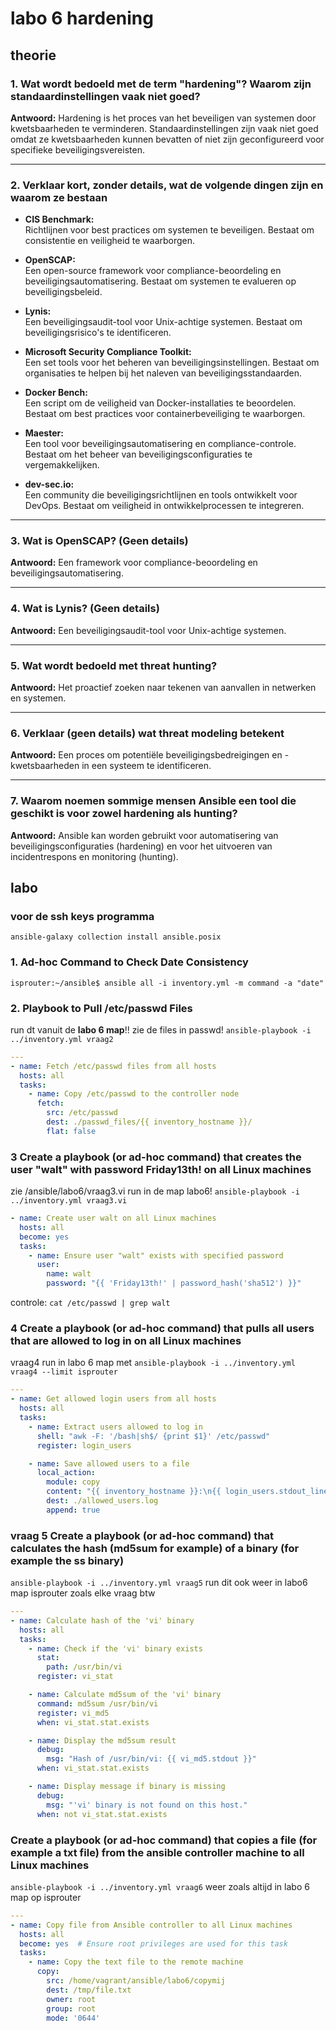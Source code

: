 # labo 6 hardening

## theorie

### 1. Wat wordt bedoeld met de term "hardening"? Waarom zijn standaardinstellingen vaak niet goed?  

**Antwoord:** Hardening is het proces van het beveiligen van systemen door kwetsbaarheden te verminderen. Standaardinstellingen zijn vaak niet goed omdat ze kwetsbaarheden kunnen bevatten of niet zijn geconfigureerd voor specifieke beveiligingsvereisten.

---

### 2. Verklaar kort, zonder details, wat de volgende dingen zijn en waarom ze bestaan

- **CIS Benchmark:**  
  Richtlijnen voor best practices om systemen te beveiligen. Bestaat om consistentie en veiligheid te waarborgen.
  
- **OpenSCAP:**  
  Een open-source framework voor compliance-beoordeling en beveiligingsautomatisering. Bestaat om systemen te evalueren op beveiligingsbeleid.
  
- **Lynis:**  
  Een beveiligingsaudit-tool voor Unix-achtige systemen. Bestaat om beveiligingsrisico's te identificeren.
  
- **Microsoft Security Compliance Toolkit:**  
  Een set tools voor het beheren van beveiligingsinstellingen. Bestaat om organisaties te helpen bij het naleven van beveiligingsstandaarden.
  
- **Docker Bench:**  
  Een script om de veiligheid van Docker-installaties te beoordelen. Bestaat om best practices voor containerbeveiliging te waarborgen.
  
- **Maester:**  
  Een tool voor beveiligingsautomatisering en compliance-controle. Bestaat om het beheer van beveiligingsconfiguraties te vergemakkelijken.
  
- **dev-sec.io:**  
  Een community die beveiligingsrichtlijnen en tools ontwikkelt voor DevOps. Bestaat om veiligheid in ontwikkelprocessen te integreren.

---

### 3. Wat is OpenSCAP? (Geen details)  

**Antwoord:** Een framework voor compliance-beoordeling en beveiligingsautomatisering.

---

### 4. Wat is Lynis? (Geen details)  

**Antwoord:** Een beveiligingsaudit-tool voor Unix-achtige systemen.

---

### 5. Wat wordt bedoeld met threat hunting?  

**Antwoord:** Het proactief zoeken naar tekenen van aanvallen in netwerken en systemen.

---

### 6. Verklaar (geen details) wat threat modeling betekent  

**Antwoord:** Een proces om potentiële beveiligingsbedreigingen en -kwetsbaarheden in een systeem te identificeren.

---

### 7. Waarom noemen sommige mensen Ansible een tool die geschikt is voor zowel hardening als hunting?  

**Antwoord:** Ansible kan worden gebruikt voor automatisering van beveiligingsconfiguraties (hardening) en voor het uitvoeren van incidentrespons en monitoring (hunting).

## labo

### voor de ssh keys programma

`ansible-galaxy collection install ansible.posix`

### 1. Ad-hoc Command to Check Date Consistency

```isprouter:~/ansible$ ansible all -i inventory.yml -m command -a "date"```

### 2.  Playbook to Pull /etc/passwd Files

run dt vanuit de **labo 6 map**!!
zie de files in passwd!
```ansible-playbook -i ../inventory.yml vraag2```

```yaml
---
- name: Fetch /etc/passwd files from all hosts
  hosts: all
  tasks:
    - name: Copy /etc/passwd to the controller node
      fetch:
        src: /etc/passwd
        dest: ./passwd_files/{{ inventory_hostname }}/
        flat: false
```

### 3 Create a playbook (or ad-hoc command) that creates the user "walt" with password Friday13th! on all Linux machines

zie /ansible/labo6/vraag3.vi
run in de map labo6!
```ansible-playbook -i ../inventory.yml vraag3.vi```

```yaml
- name: Create user walt on all Linux machines
  hosts: all
  become: yes
  tasks:
    - name: Ensure user "walt" exists with specified password
      user:
        name: walt
        password: "{{ 'Friday13th!' | password_hash('sha512') }}"
```

controle:
`cat /etc/passwd | grep walt`

### 4 Create a playbook (or ad-hoc command) that pulls all users that are allowed to log in on all Linux machines

vraag4 run in labo 6 map met
`ansible-playbook -i ../inventory.yml vraag4 --limit isprouter`

```yaml
---
- name: Get allowed login users from all hosts
  hosts: all
  tasks:
    - name: Extract users allowed to log in
      shell: "awk -F: '/bash|sh$/ {print $1}' /etc/passwd"
      register: login_users

    - name: Save allowed users to a file
      local_action:
        module: copy
        content: "{{ inventory_hostname }}:\n{{ login_users.stdout_lines | join('\n') }}\n\n"
        dest: ./allowed_users.log
        append: true
```

### vraag 5 Create a playbook (or ad-hoc command) that calculates the hash (md5sum for example) of a binary (for example the ss binary)

`ansible-playbook -i ../inventory.yml vraag5`
run dit ook weer in labo6 map isprouter zoals elke vraag btw

```yaml
---
- name: Calculate hash of the 'vi' binary
  hosts: all
  tasks:
    - name: Check if the 'vi' binary exists
      stat:
        path: /usr/bin/vi
      register: vi_stat

    - name: Calculate md5sum of the 'vi' binary
      command: md5sum /usr/bin/vi
      register: vi_md5
      when: vi_stat.stat.exists

    - name: Display the md5sum result
      debug:
        msg: "Hash of /usr/bin/vi: {{ vi_md5.stdout }}"
      when: vi_stat.stat.exists

    - name: Display message if binary is missing
      debug:
        msg: "'vi' binary is not found on this host."
      when: not vi_stat.stat.exists
```

### Create a playbook (or ad-hoc command) that copies a file (for example a txt file) from the ansible controller machine to all Linux machines

`ansible-playbook -i ../inventory.yml vraag6`
weer zoals altijd in labo 6 map op isprouter

```yaml
---
- name: Copy file from Ansible controller to all Linux machines
  hosts: all
  become: yes  # Ensure root privileges are used for this task
  tasks:
    - name: Copy the text file to the remote machine
      copy:
        src: /home/vagrant/ansible/labo6/copymij
        dest: /tmp/file.txt
        owner: root
        group: root
        mode: '0644'

```

